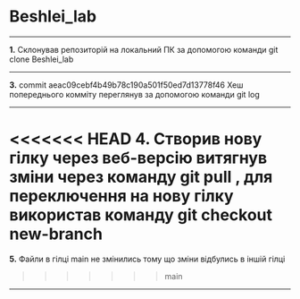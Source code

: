 # Beshlei_lab
***
**1.** Склонував репозиторій на локальний ПК за допомогою команди git clone Beshlei_lab
***
**3.** commit aeac09cebf4b49b78c190a501f50ed7d13778f46 Хеш попереднього комміту переглянув за допомогою команди git log
***
<<<<<<< HEAD
**4.** Створив нову гілку через веб-версію витягнув зміни через команду git pull , для переключення на нову гілку використав команду git checkout new-branch
=======
**5.** Файли в гілці main не змінились тому що зміни відбулись в іншій гілці
>>>>>>> main
***